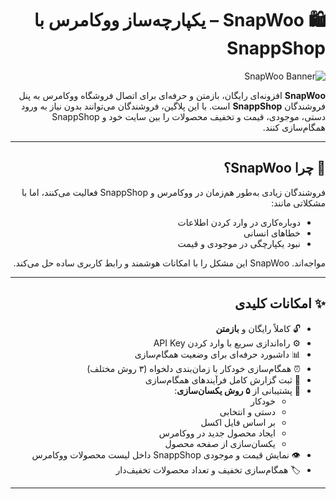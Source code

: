<div dir="rtl" align="right">

# 🛍️ SnapWoo – یکپارچه‌ساز ووکامرس با SnappShop

![SnapWoo Banner](assets/images/banner.jpg)

**SnapWoo** افزونه‌ای رایگان، بازمتن و حرفه‌ای برای اتصال فروشگاه ووکامرس به پنل فروشندگان **SnappShop** است. با این پلاگین، فروشندگان می‌توانند بدون نیاز به ورود دستی، موجودی، قیمت و تخفیف محصولات را بین سایت خود و SnappShop همگام‌سازی کنند.

---

## 🎯 چرا SnapWoo؟

فروشندگان زیادی به‌طور هم‌زمان در ووکامرس و SnappShop فعالیت می‌کنند، اما با مشکلاتی مانند:

- دوباره‌کاری در وارد کردن اطلاعات
- خطاهای انسانی
- نبود یکپارچگی در موجودی و قیمت

مواجه‌اند. SnapWoo این مشکل را با امکانات هوشمند و رابط کاربری ساده حل می‌کند.

---

## ✨ امکانات کلیدی

- 🔓 کاملاً رایگان و **بازمتن**
- ⚙️ راه‌اندازی سریع با وارد کردن API Key
- 📊 داشبورد حرفه‌ای برای وضعیت همگام‌سازی
- ⏰ همگام‌سازی خودکار با زمان‌بندی دلخواه (۳ روش مختلف)
- 📝 ثبت گزارش کامل فرآیندهای همگام‌سازی
- 🔁 پشتیبانی از **۵ روش یکسان‌سازی**:
  - خودکار
  - دستی و انتخابی
  - بر اساس فایل اکسل
  - ایجاد محصول جدید در ووکامرس
  - یکسان‌سازی از صفحه محصول
- 👁️ نمایش قیمت و موجودی SnappShop داخل لیست محصولات ووکامرس
- 🏷️ همگام‌سازی تخفیف و تعداد محصولات تخفیف‌دار

---



</div>
